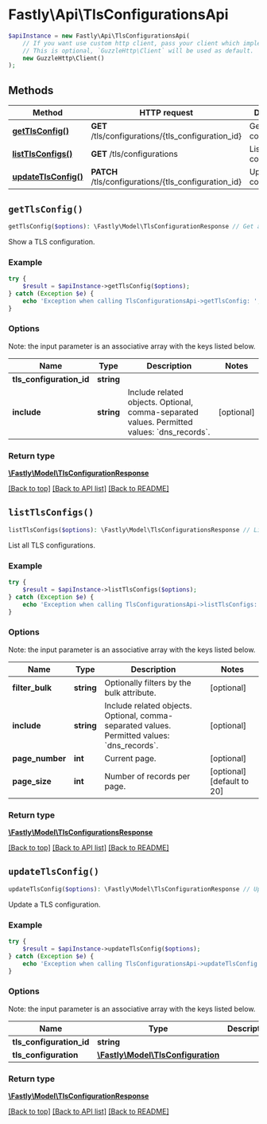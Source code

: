 # Fastly\Api\TlsConfigurationsApi


```php
$apiInstance = new Fastly\Api\TlsConfigurationsApi(
    // If you want use custom http client, pass your client which implements `GuzzleHttp\ClientInterface`.
    // This is optional, `GuzzleHttp\Client` will be used as default.
    new GuzzleHttp\Client()
);
```

## Methods

Method | HTTP request | Description
------------- | ------------- | -------------
[**getTlsConfig()**](TlsConfigurationsApi.md#getTlsConfig) | **GET** /tls/configurations/{tls_configuration_id} | Get a TLS configuration
[**listTlsConfigs()**](TlsConfigurationsApi.md#listTlsConfigs) | **GET** /tls/configurations | List TLS configurations
[**updateTlsConfig()**](TlsConfigurationsApi.md#updateTlsConfig) | **PATCH** /tls/configurations/{tls_configuration_id} | Update a TLS configuration


## `getTlsConfig()`

```php
getTlsConfig($options): \Fastly\Model\TlsConfigurationResponse // Get a TLS configuration
```

Show a TLS configuration.

### Example
```php
try {
    $result = $apiInstance->getTlsConfig($options);
} catch (Exception $e) {
    echo 'Exception when calling TlsConfigurationsApi->getTlsConfig: ', $e->getMessage(), PHP_EOL;
}
```

### Options

Note: the input parameter is an associative array with the keys listed below.

Name | Type | Description  | Notes
------------- | ------------- | ------------- | -------------
**tls_configuration_id** | **string** |  |
**include** | **string** | Include related objects. Optional, comma-separated values. Permitted values: &#x60;dns_records&#x60;. | [optional]

### Return type

[**\Fastly\Model\TlsConfigurationResponse**](../Model/TlsConfigurationResponse.md)

[[Back to top]](#) [[Back to API list]](../../README.md#endpoints)
[[Back to README]](../../README.md)

## `listTlsConfigs()`

```php
listTlsConfigs($options): \Fastly\Model\TlsConfigurationsResponse // List TLS configurations
```

List all TLS configurations.

### Example
```php
try {
    $result = $apiInstance->listTlsConfigs($options);
} catch (Exception $e) {
    echo 'Exception when calling TlsConfigurationsApi->listTlsConfigs: ', $e->getMessage(), PHP_EOL;
}
```

### Options

Note: the input parameter is an associative array with the keys listed below.

Name | Type | Description  | Notes
------------- | ------------- | ------------- | -------------
**filter_bulk** | **string** | Optionally filters by the bulk attribute. | [optional]
**include** | **string** | Include related objects. Optional, comma-separated values. Permitted values: &#x60;dns_records&#x60;. | [optional]
**page_number** | **int** | Current page. | [optional]
**page_size** | **int** | Number of records per page. | [optional] [default to 20]

### Return type

[**\Fastly\Model\TlsConfigurationsResponse**](../Model/TlsConfigurationsResponse.md)

[[Back to top]](#) [[Back to API list]](../../README.md#endpoints)
[[Back to README]](../../README.md)

## `updateTlsConfig()`

```php
updateTlsConfig($options): \Fastly\Model\TlsConfigurationResponse // Update a TLS configuration
```

Update a TLS configuration.

### Example
```php
try {
    $result = $apiInstance->updateTlsConfig($options);
} catch (Exception $e) {
    echo 'Exception when calling TlsConfigurationsApi->updateTlsConfig: ', $e->getMessage(), PHP_EOL;
}
```

### Options

Note: the input parameter is an associative array with the keys listed below.

Name | Type | Description  | Notes
------------- | ------------- | ------------- | -------------
**tls_configuration_id** | **string** |  |
**tls_configuration** | [**\Fastly\Model\TlsConfiguration**](../Model/TlsConfiguration.md) |  | [optional]

### Return type

[**\Fastly\Model\TlsConfigurationResponse**](../Model/TlsConfigurationResponse.md)

[[Back to top]](#) [[Back to API list]](../../README.md#endpoints)
[[Back to README]](../../README.md)
